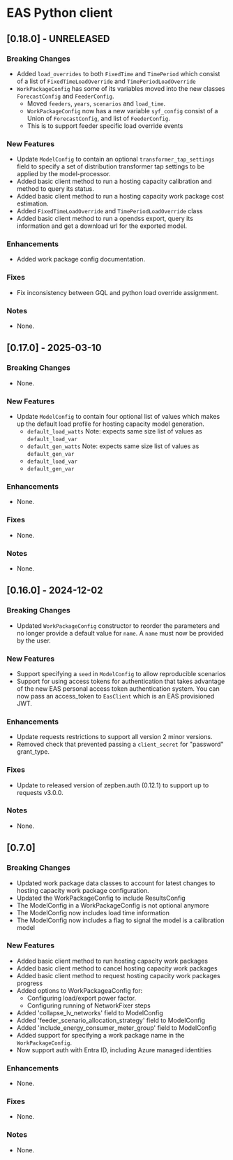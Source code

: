 # EAS Python client
## [0.18.0] - UNRELEASED
### Breaking Changes
* Added `load_overrides` to both `FixedTime` and `TimePeriod` which consist of a list of `FixedTimeLoadOverride` and `TimePeriodLoadOverride`
* `WorkPackageConfig` has some of its variables moved into the new classes `ForecastConfig` and `FeederConfig`.
  * Moved `feeders`, `years`, `scenarios` and `load_time`.
  * `WorkPackageConfig` now has a new variable `syf_config` consist of a Union of `ForecastConfig`, and list of `FeederConfig`.
  * This is to support feeder specific load override events

### New Features
* Update `ModelConfig` to contain an optional `transformer_tap_settings` field to specify a set of distribution transformer tap settings to be applied by the model-processor.
* Added basic client method to run a hosting capacity calibration and method to query its status.
* Added basic client method to run a hosting capacity work package cost estimation.
* Added `FixedTimeLoadOverride` and `TimePeriodLoadOverride` class
* Added basic client method to run a opendss export, query its information and get a download url for the exported model.

### Enhancements
* Added work package config documentation.

### Fixes
* Fix inconsistency between GQL and python load override assignment.

### Notes
* None.

## [0.17.0] - 2025-03-10
### Breaking Changes
* None.

### New Features
* Update `ModelConfig` to contain four optional list of values which makes up the default load profile for hosting capacity model generation.
  * `default_load_watts` Note: expects same size list of values as `default_load_var` 
  * `default_gen_watts` Note: expects same size list of values as `default_gen_var`
  * `default_load_var`
  * `default_gen_var`

### Enhancements
* None.

### Fixes
* None.

### Notes
* None.

## [0.16.0] - 2024-12-02
### Breaking Changes
* Updated `WorkPackageConfig` constructor to reorder the parameters and no longer provide a default value for `name`. A `name` must now be provided by the user.

### New Features
* Support specifying a `seed` in `ModelConfig` to allow reproducible scenarios
* Support for using access tokens for authentication that takes advantage of the new EAS personal access token authentication system. You can now pass an access_token to `EasClient` which is an EAS provisioned JWT.

### Enhancements
* Update requests restrictions to support all version 2 minor versions.
* Removed check that prevented passing a `client_secret` for "password" grant_type.

### Fixes
* Update to released version of zepben.auth (0.12.1) to support up to requests v3.0.0.

### Notes
* None.

## [0.7.0]
### Breaking Changes
* Updated work package data classes to account for latest changes to hosting capacity work package configuration.
* Updated the WorkPackageConfig to include ResultsConfig
* The ModelConfig in a WorkPackageConfig is not optional anymore
* The ModelConfig now includes load time information
* The ModelConfig now includes a flag to signal the model is a calibration model

### New Features

* Added basic client method to run hosting capacity work packages
* Added basic client method to cancel hosting capacity work packages
* Added basic client method to request hosting capacity work packages progress
* Added options to WorkPackageaConfig for:
    - Configuring load/export power factor.
    - Configuring running of NetworkFixer steps
* Added 'collapse_lv_networks' field to ModelConfig
* Added 'feeder_scenario_allocation_strategy' field to ModelConfig
* Added 'include_energy_consumer_meter_group' field to ModelConfig
* Added support for specifying a work package name in the `WorkPackageConfig`.
* Now support auth with Entra ID, including Azure managed identities


### Enhancements

* None.

### Fixes

* None.

### Notes

* None.
